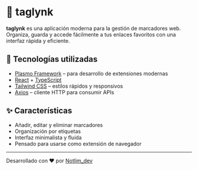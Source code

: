 
# 🔖 taglynk

**taglynk** es una aplicación moderna para la gestión de marcadores web. Organiza, guarda y accede fácilmente a tus enlaces favoritos con una interfaz rápida y eficiente.

## 🚀 Tecnologías utilizadas

- [Plasmo Framework](https://www.plasmo.com/) – para desarrollo de extensiones modernas
- [React](https://reactjs.org/) + [TypeScript](https://www.typescriptlang.org/)
- [Tailwind CSS](https://tailwindcss.com/) – estilos rápidos y responsivos
- [Axios](https://axios-http.com/) – cliente HTTP para consumir APIs

## ✨ Características

- Añadir, editar y eliminar marcadores
- Organización por etiquetas
- Interfaz minimalista y fluida
- Pensado para usarse como extensión de navegador

---

Desarrollado con ❤️ por [Notlim_dev](https://github.com/MilVG)

